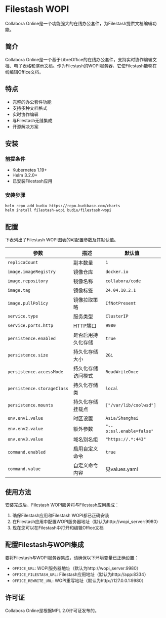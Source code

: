 # Filestash WOPI

Collabora Online是一个功能强大的在线办公套件，为Filestash提供文档编辑功能。

## 简介

Collabora Online是一个基于LibreOffice的在线办公套件，支持实时协作编辑文档、电子表格和演示文稿。作为Filestash的WOPI服务器，它使Filestash能够在线编辑Office文档。

## 特点

- 完整的办公套件功能
- 支持多种文档格式
- 实时协作编辑
- 与Filestash无缝集成
- 开源解决方案

## 安装

### 前提条件

- Kubernetes 1.19+
- Helm 3.2.0+
- 已安装Filestash应用

### 安装步骤

```bash
helm repo add budiu https://repo.budibase.com/charts
helm install filestash-wopi budiu/filestash-wopi
```

## 配置

下表列出了Filestash WOPI图表的可配置参数及其默认值。

| 参数 | 描述 | 默认值 |
| ---- | ---- | ------ |
| `replicaCount` | 副本数量 | `1` |
| `image.imageRegistry` | 镜像仓库 | `docker.io` |
| `image.repository` | 镜像名称 | `collabora/code` |
| `image.tag` | 镜像标签 | `24.04.10.2.1` |
| `image.pullPolicy` | 镜像拉取策略 | `IfNotPresent` |
| `service.type` | 服务类型 | `ClusterIP` |
| `service.ports.http` | HTTP端口 | `9980` |
| `persistence.enabled` | 是否启用持久化存储 | `true` |
| `persistence.size` | 持久化存储大小 | `2Gi` |
| `persistence.accessMode` | 持久化存储访问模式 | `ReadWriteOnce` |
| `persistence.storageClass` | 持久化存储类 | `local` |
| `persistence.mounts` | 持久化存储挂载点 | `["/var/lib/coolwsd"]` |
| `env.env1.value` | 时区设置 | `Asia/Shanghai` |
| `env.env2.value` | 额外参数 | `"--o:ssl.enable=false"` |
| `env.env3.value` | 域名别名组 | `"https://.*:443"` |
| `command.enabled` | 启用自定义命令 | `true` |
| `command.value` | 自定义命令内容 | 见values.yaml |

## 使用方法

安装完成后，Filestash WOPI服务将与Filestash应用集成：

1. 确保Filestash应用和Filestash WOPI都已正确安装
2. 在Filestash应用中配置WOPI服务器地址（默认为http://wopi_server:9980）
3. 现在您可以在Filestash中打开和编辑Office文档

## 配置Filestash与WOPI集成

要将Filestash与WOPI服务器集成，请确保以下环境变量已正确设置：

- `OFFICE_URL`: WOPI服务器地址（默认为http://wopi_server:9980）
- `OFFICE_FILESTASH_URL`: Filestash应用地址（默认为http://app:8334）
- `OFFICE_REWRITE_URL`: WOPI重写地址（默认为http://127.0.0.1:9980）

## 许可证

Collabora Online是根据MPL 2.0许可证发布的。 